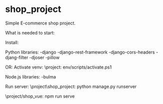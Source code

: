 # shop_project
Simple E-commerce shop project. 

What is needed to start:

Install:

  Python libraries:
    -django
    -django-rest-framework
    -django-cors-headers
    -djang-filter
    -djoser
    -pillow
    
OR:
Activate venv: \project: env/scripts/activate.ps1

Node.js libraries:
    -bulma

Run server:
\project\shop_project: python manage.py runserver

\project/shop_vue: npm run serve
